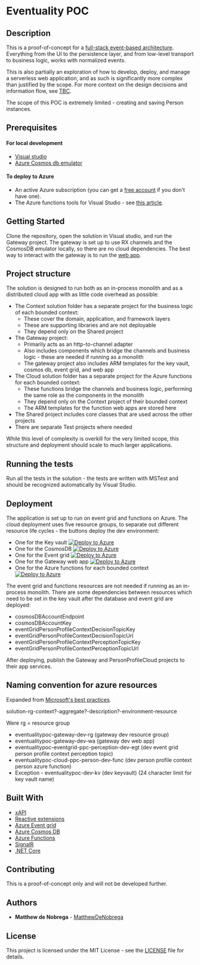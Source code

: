 # Eventuality POC

## Description

This is a proof-of-concept for a [full-stack event-based architecture](https://medium.com/@matt.denobrega/state-vs-event-based-web-architectures-59ab1f47656b).
Everything from the UI to the persistence layer, and from low-level transport to business logic, works with normalized events.

This is also partially an exploration of how to develop, deploy, and manage a serverless web application, and as such is significantly more complex than justified by the scope. 
For more context on the design decisions and information flow, see [TBC]().

The scope of this POC is extremely limited - creating and saving Person instances.

## Prerequisites

#### For local development

* [Visual studio](https://visualstudio.microsoft.com/vs/)
* [Azure Cosmos db emulator](https://docs.microsoft.com/en-us/azure/cosmos-db/local-emulator)

#### To deploy to Azure

* An active Azure subscription (you can get a [free account](https://azure.microsoft.com/free/?WT.mc_id=A261C142F) if you don't have one).
* The Azure functions tools for Visual Studio - see [this article](https://docs.microsoft.com/en-us/azure/azure-functions/functions-develop-vs).

## Getting Started

Clone the repository, open the solution in Visual studio, and run the Gateway project.
The gateway is set up to use RX channels and the CosmosDB emulator locally, so there are no cloud dependencies.
The best way to interact with the gateway is to run the [web app](https://github.com/matthewdenobrega/eventuality-poc-web).

## Project structure

The solution is designed to run both as an in-process monolith and as a distributed cloud app with as little code overhead as possible:

* The Context solution folder has a separate project for the business logic of each bounded context:
  * These cover the domain, application, and framework layers
  * These are supporting libraries and are not deployable
  * They depend only on the Shared project
* The Gateway project:
  * Primarily acts as an http-to-channel adapter
  * Also includes components which bridge the channels and business logic - these are needed if running as a monolith
  * The gateway project also includes ARM templates for the key vault, cosmos db, event grid, and web app
* The Cloud solution folder has a separate project for the Azure functions for each bounded context:
  * These functions bridge the channels and business logic, performing the same role as the components in the monolith
  * They depend only on the Context project of their bounded context
  * The ARM templates for the function web apps are stored here
* The Shared project includes core classes that are used across the other projects
* There are separate Test projects where needed

While this level of complexity is overkill for the very limited scope, this structure and deployment should scale to much larger applications.

## Running the tests

Run all the tests in the solution - the tests are written with MSTest and should be recognized automatically by Visual Studio.

## Deployment

The application is set up to run on event grid and functions on Azure.
The cloud deployment uses five resource groups, to separate out different resource life cycles - the buttons deploy the dev environment:

* One for the Key vault [![Deploy to Azure](http://azuredeploy.net/deploybutton.png)](https://portal.azure.com/#create/Microsoft.Template/uri/https%3A%2F%2Fraw.githubusercontent.com%2Fmatthewdenobrega%2Feventuality-poc-api%2Fmaster%2FGateway%2FInfrastructure%2FKeyVault%2Fazuredeploy.json)
* One for the CosmosDB [![Deploy to Azure](http://azuredeploy.net/deploybutton.png)](https://portal.azure.com/#create/Microsoft.Template/uri/https%3A%2F%2Fraw.githubusercontent.com%2Fmatthewdenobrega%2Feventuality-poc-api%2Fmaster%2FGateway%2FInfrastructure%2FDatabase%2Fazuredeploy.json)
* One for the Event grid [![Deploy to Azure](http://azuredeploy.net/deploybutton.png)](https://portal.azure.com/#create/Microsoft.Template/uri/https%3A%2F%2Fraw.githubusercontent.com%2Fmatthewdenobrega%2Feventuality-poc-api%2Fmaster%2FGateway%2FInfrastructure%2FEventGrid%2Fazuredeploy.json)
* One for the Gateway web app [![Deploy to Azure](http://azuredeploy.net/deploybutton.png)](https://portal.azure.com/#create/Microsoft.Template/uri/https%3A%2F%2Fraw.githubusercontent.com%2Fmatthewdenobrega%2Feventuality-poc-api%2Fmaster%2FGateway%2FInfrastructure%2FWebApp%2Fazuredeploy.json)
* One for the Azure functions for each bounded context [![Deploy to Azure](http://azuredeploy.net/deploybutton.png)](https://portal.azure.com/#create/Microsoft.Template/uri/https%3A%2F%2Fraw.githubusercontent.com%2Fmatthewdenobrega%2Feventuality-poc-api%2Fmaster%2FPersonProfileCloud%2FInfrastructure%2Fazuredeploy.json)

The event grid and functions resources are not needed if running as an in-process monolith. 
There are some dependencies between resources which need to be set in the key vault after the database and event grid are deployed:

* cosmosDBAccountEndpoint
* cosmosDBAccountKey
* eventGridPersonProfileContextDecisionTopicKey
* eventGridPersonProfileContextDecisionTopicUrl
* eventGridPersonProfileContextPerceptionTopicKey
* eventGridPersonProfileContextPerceptionTopicUrl

After deploying, publish the Gateway and PersonProfileCloud projects to their app services.

## Naming convention for azure resources

Expanded from [Microsoft's best practices](https://docs.microsoft.com/en-us/azure/architecture/best-practices/naming-conventions).

solution-rg-context?-aggregate?-description?-environment-resource

Were rg = resource group

* eventualitypoc-gateway-dev-rg (gateway dev resource group)
* eventualitypoc-gateway-dev-wa (gateway dev web app)
* eventualitypoc-eventgrid-ppc-perception-dev-egt (dev event grid person profile context perception topic)
* eventualitypoc-cloud-ppc-person-dev-func (dev person profile context person azure function)
* Exception - eventualitypoc-dev-kv (dev keyvault) (24 character limit for key vault name)

## Built With

* [xAPI](https://xapi.com/)
* [Reactive extensions](http://reactivex.io/)
* [Azure Event grid](https://azure.microsoft.com/en-us/services/event-grid/)
* [Azure Cosmos DB](https://azure.microsoft.com/en-us/services/cosmos-db/)
* [Azure Functions](https://azure.microsoft.com/en-us/services/functions/)
* [SignalR](https://www.asp.net/signalr)
* [.NET Core](https://docs.microsoft.com/en-us/dotnet/core/)

## Contributing

This is a proof-of-concept only and will not be developed further.

## Authors

* **Matthew de Nobrega** - [MatthewDeNobrega](https://github.com/matthewdenobrega)

## License

This project is licensed under the MIT License - see the [LICENSE](LICENSE) file for details.
